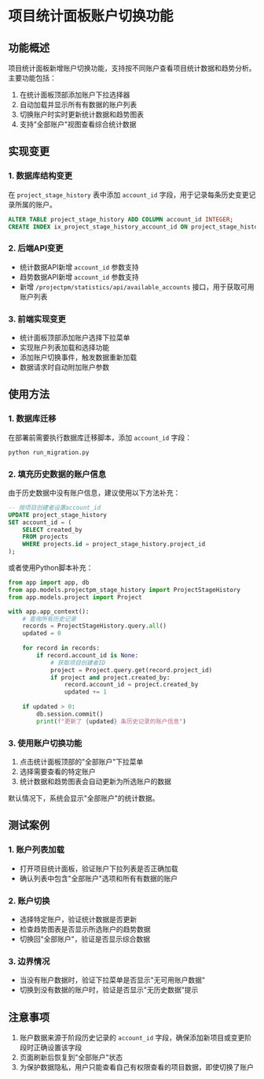 # 项目统计面板账户切换功能

## 功能概述

项目统计面板新增账户切换功能，支持按不同账户查看项目统计数据和趋势分析。主要功能包括：

1. 在统计面板顶部添加账户下拉选择器
2. 自动加载并显示所有有数据的账户列表
3. 切换账户时实时更新统计数据和趋势图表
4. 支持"全部账户"视图查看综合统计数据

## 实现变更

### 1. 数据库结构变更

在 `project_stage_history` 表中添加 `account_id` 字段，用于记录每条历史变更记录所属的账户。

```sql
ALTER TABLE project_stage_history ADD COLUMN account_id INTEGER;
CREATE INDEX ix_project_stage_history_account_id ON project_stage_history (account_id);
```

### 2. 后端API变更

- 统计数据API新增 `account_id` 参数支持
- 趋势数据API新增 `account_id` 参数支持
- 新增 `/projectpm/statistics/api/available_accounts` 接口，用于获取可用账户列表

### 3. 前端实现变更

- 统计面板顶部添加账户选择下拉菜单
- 实现账户列表加载和选择功能
- 添加账户切换事件，触发数据重新加载
- 数据请求时自动附加账户参数

## 使用方法

### 1. 数据库迁移

在部署前需要执行数据库迁移脚本，添加 `account_id` 字段：

```bash
python run_migration.py
```

### 2. 填充历史数据的账户信息

由于历史数据中没有账户信息，建议使用以下方法补充：

```sql
-- 按项目创建者设置account_id
UPDATE project_stage_history 
SET account_id = (
    SELECT created_by 
    FROM projects 
    WHERE projects.id = project_stage_history.project_id
);
```

或者使用Python脚本补充：

```python
from app import app, db
from app.models.projectpm_stage_history import ProjectStageHistory
from app.models.project import Project

with app.app_context():
    # 查询所有历史记录
    records = ProjectStageHistory.query.all()
    updated = 0
    
    for record in records:
        if record.account_id is None:
            # 获取项目创建者ID
            project = Project.query.get(record.project_id)
            if project and project.created_by:
                record.account_id = project.created_by
                updated += 1
    
    if updated > 0:
        db.session.commit()
        print(f"更新了 {updated} 条历史记录的账户信息")
```

### 3. 使用账户切换功能

1. 点击统计面板顶部的"全部账户"下拉菜单
2. 选择需要查看的特定账户
3. 统计数据和趋势图表会自动更新为所选账户的数据

默认情况下，系统会显示"全部账户"的统计数据。

## 测试案例

### 1. 账户列表加载

- 打开项目统计面板，验证账户下拉列表是否正确加载
- 确认列表中包含"全部账户"选项和所有有数据的账户

### 2. 账户切换

- 选择特定账户，验证统计数据是否更新
- 检查趋势图表是否显示所选账户的趋势数据
- 切换回"全部账户"，验证是否显示综合数据

### 3. 边界情况

- 当没有账户数据时，验证下拉菜单是否显示"无可用账户数据"
- 切换到没有数据的账户时，验证是否显示"无历史数据"提示

## 注意事项

1. 账户数据来源于阶段历史记录的 `account_id` 字段，确保添加新项目或变更阶段时正确设置该字段
2. 页面刷新后恢复到"全部账户"状态
3. 为保护数据隐私，用户只能查看自己有权限查看的项目数据，即使切换了账户 